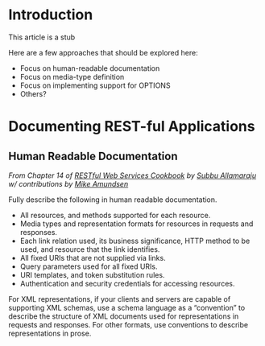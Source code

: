 # Introduction #

This article is a stub

Here are a few approaches that should be explored here:
  * Focus on human-readable documentation
  * Focus on media-type definition
  * Focus on implementing support for OPTIONS
  * Others?

# Documenting REST-ful Applications #

## Human Readable Documentation ##
_From Chapter 14 of [RESTful Web Services Cookbook](http://www.restful-webservices-cookbook.org) by [Subbu Allamaraju](http://www.subbu.org/about) w/ contributions by [Mike Amundsen](http://amundsen.com/)_

Fully describe the following in human readable documentation.

  * All resources, and methods supported for each resource.
  * Media types and representation formats for resources in requests and responses.
  * Each link relation used, its business significance, HTTP method to be used, and resource that the link identifies.
  * All fixed URIs that are not supplied via links.
  * Query parameters used for all fixed URIs.
  * URI templates, and token substitution rules.
  * Authentication and security credentials for accessing resources.

For XML representations, if your clients and servers are capable of supporting XML schemas, use a schema language as a “convention” to describe the structure of XML documents used for representations in requests and responses. For other formats, use conventions to describe representations in prose.